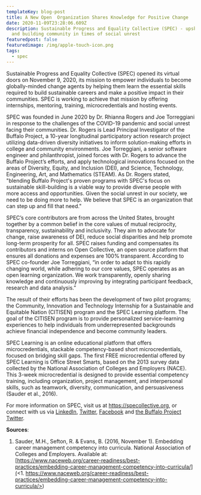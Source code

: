 ```yaml
---
templateKey: blog-post
title: A New Open  Organization Shares Knowledge for Positive Change
date: 2020-11-09T23:28:06.609Z
description: Sustainable Progress and Equality Collective (SPEC) - upskilling
  and building community in times of social unrest
featuredpost: false
featuredimage: /img/apple-touch-icon.png
tags:
  - spec
---
```

Sustainable Progress and Equality Collective (SPEC) opened its virtual doors on November 9, 2020, its mission to empower individuals to become globally-minded change agents by helping them learn the essential skills required to build sustainable careers and make a positive impact in their communities. SPEC is working to achieve that mission by offering internships, mentoring, training, microcredentials and hosting events.

SPEC was founded in June 2020 by Dr. Rhianna Rogers and Joe Torreggiani in response to the challenges of the COVID-19 pandemic and social unrest facing their communities. Dr. Rogers is Lead Principal Investigator of the Buffalo Project, a 10-year longitudinal participatory action research project utilizing data-driven diversity initiatives to inform solution-making efforts in college and community environments. Joe Torreggiani, a senior software engineer and philanthropist, joined forces with Dr. Rogers to advance the Buffalo Project’s efforts, and apply technological innovations focused on the areas of Diversity, Equity, and Inclusion (DEI), and Science, Technology, Engineering, Art, and Mathematics (STEAM). As Dr. Rogers stated, "blending Buffalo Project's proven programs with SPEC's focus on sustainable skill-building is a viable way to provide diverse people with more access and opportunities. Given the social unrest in our society, we need to be doing more to help. We believe that SPEC is an organization that can step up and fill that need."

SPEC’s core contributors are from across the United States, brought together by a common belief in the core values of mutual reciprocity, transparency, sustainability and inclusivity. They aim to advocate for change, raise awareness of DEI, reduce social disparities and help promote long-term prosperity for all. SPEC raises funding and compensates its contributors and interns on Open Collective, an open source platform that ensures all donations and expenses are 100% transparent. According to SPEC co-founder Joe Torreggiani, “in order to adapt to this rapidly changing world, while adhering to our core values, SPEC operates as an open learning organization. We work transparently, openly sharing knowledge and continuously improving by integrating participant feedback, research and data analysis.” 

The result of their efforts has been the development of two pilot programs; the Community, Innovation and Technology Internship for a Sustainable and Equitable Nation (CITISEN) program and the SPEC Learning platform. The goal of the CITISEN program is to provide personalized service-learning experiences to help individuals from underrepresented backgrounds achieve financial independence and become community leaders.

SPEC Learning is an online educational platform that offers microcredentials, stackable competency-based short microcredentials, focused on bridging skill gaps. The first FREE microcredential offered by SPEC Learning is Office Street Smarts, based on the 2013 survey data collected by the National Association of Colleges and Employers (NACE). This 3-week microcredential is designed to provide essential competency training, including organization, project management, and interpersonal skills, such as teamwork, diversity, communication, and persuasiveness (Sauder et al., 2016).

For more information on SPEC, visit us at <https://specollective.org>, or connect with us via [LinkedIn](https://www.linkedin.com/company/specollective), [Twitter](https://twitter.com/specollective), [Facebook](https://www.facebook.com/specollective) and [the Buffalo Project Twitter](https://twitter.com/project_buffalo).

**Sources**:

1. Sauder, M.H., Sefton, R. & Evans, B. (2016, November 1). Embedding career management competency into curricula. National Association of Colleges and Employers. Available at: [https://www.naceweb.org/career-readiness/best-practices/embedding-career-management-competency-into-curricula/](<1. https://www.naceweb.org/career-readiness/best-practices/embedding-career-management-competency-into-curricula/>)